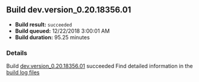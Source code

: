 ## Build dev.version_0.20.18356.01
- **Build result:** `succeeded`
- **Build queued:** 12/22/2018 3:00:01 AM
- **Build duration:** 95.25 minutes
### Details
Build [dev.version_0.20.18356.01](https://winappstudio.visualstudio.com/web/build.aspx?pcguid=a4ef43be-68ce-4195-a619-079b4d9834c2&builduri=vstfs%3a%2f%2f%2fBuild%2fBuild%2f26807) succeeded
Find detailed information in the [build log files](https://uwpctdiags.blob.core.windows.net/buildlogs/dev.version_0.20.18356.01_logs.zip)
